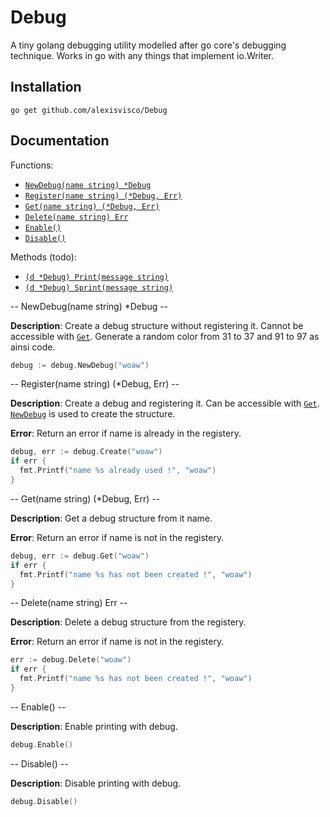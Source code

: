 
# Debug
A tiny golang debugging utility modelled after go core's debugging technique.
Works in go with any things that implement io.Writer.

## Installation

`go get github.com/alexisvisco/Debug`

## Documentation

Functions:
* [`NewDebug(name string) *Debug`](#NewDebug)
* [`Register(name string) (*Debug, Err)`](#Register)
* [`Get(name string) (*Debug, Err)`](#Get)
* [`Delete(name string) Err`](#Delete)
* [`Enable()`](#Enable)
* [`Disable()`](#Disable)

Methods (todo):
* [`(d *Debug) Print(message string)`](#Print)
* [`(d *Debug) Sprint(message string)`](#Print)

<a name="NewDebug" />
-- NewDebug(name string) *Debug --

__Description__:
Create a debug structure without registering it. Cannot be accessible with [`Get`](#Get).
Generate a random color from 31 to 37 and 91 to 97 as ainsi code.

```go
debug := debug.NewDebug("woaw") 
```

<a name="Register" />
-- Register(name string) (*Debug, Err) --

__Description__:
Create a debug and registering it. Can be accessible with [`Get`](#Get).
[`NewDebug`](#NewDebug) is used to create the structure.

__Error__:
Return an error if name is already in the registery.

```go
debug, err := debug.Create("woaw")
if err {
  fmt.Printf("name %s already used !", "woaw")
}
```

<a name="Get" />
-- Get(name string) (*Debug, Err) --

__Description__:
Get a debug structure from it name.

__Error__:
Return an error if name is not in the registery.

```go
debug, err := debug.Get("woaw")
if err {
  fmt.Printf("name %s has not been created !", "woaw")
}
```

<a name="Delete" />
-- Delete(name string) Err --

__Description__:
Delete a debug structure from the registery.

__Error__:
Return an error if name is not in the registery.

```go
err := debug.Delete("woaw")
if err {
  fmt.Printf("name %s has not been created !", "woaw")
}
```

<a name="Enable" />
-- Enable() --

__Description__:
Enable printing with debug.

```go
debug.Enable()
```

<a name="Disable" />
-- Disable() --

__Description__:
Disable printing with debug.

```go
debug.Disable()
```
